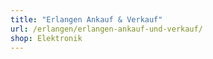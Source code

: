 ```yaml
---
title: "Erlangen Ankauf & Verkauf"
url: /erlangen/erlangen-ankauf-und-verkauf/
shop: Elektronik
---
```


